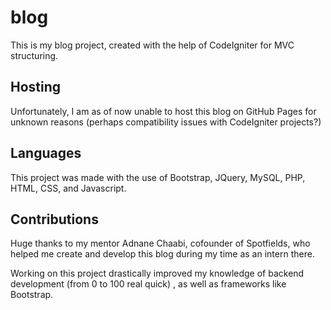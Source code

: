 # blog
This is my blog project, created with the help of CodeIgniter for MVC structuring.

## Hosting
Unfortunately, I am as of now unable to host this blog on GitHub Pages for 
unknown reasons (perhaps compatibility issues with CodeIgniter projects?)

## Languages
This project was made with the use of Bootstrap, JQuery, MySQL, PHP, HTML, CSS, and Javascript.

## Contributions
Huge thanks to my mentor Adnane Chaabi, cofounder of Spotfields, who helped me create and
develop this blog during my time as an intern there.

Working on this project drastically improved my knowledge of backend development (from 0 to 100 real quick)
, as well as frameworks like Bootstrap.

